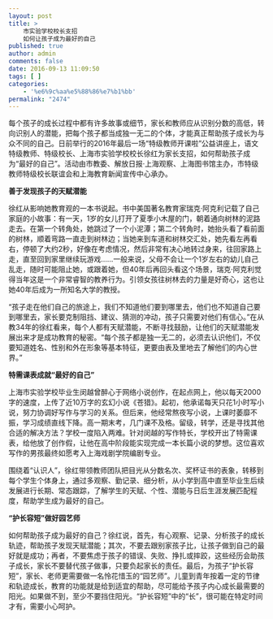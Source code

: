 ```yaml
---
layout: post
title: >
    市实验学校校长支招
    如何让孩子成为最好的自己
published: true
author: admin
comments: false
date: 2016-09-13 11:09:50
tags: [ ]
categories:
    - '%e6%9c%aa%e5%88%86%e7%b1%bb'
permalink: "2474"
---
```

每个孩子的成长过程中都有许多故事或细节，家长和教师应从识别分数的高低，转向识别人的潜能，把每个孩子都当成独一无二的个体，才能真正帮助孩子成长为与众不同的自己。日前举行的2016年最后一场“特级教师开课啦”公益讲座上，语文特级教师、特级校长、上海市实验学校校长徐红为家长支招，如何帮助孩子成为“最好的自己”。活动由市教委、解放日报·上海观察、上海图书馆主办，市特级教师特级校长联谊会和上海教育新闻宣传中心承办。

**善于发现孩子的天赋潜能**

徐红从影响她教育观的一本书说起。书中美国著名教育家瑞克·阿克利记载了自己家庭的小故事：有一天，1岁的女儿打开了夏季小木屋的门，朝着通向树林的泥路走去。在第一个转角处，她跳过了一个小泥潭；第二个转角时，她抬头看了看前面的树林，顺着弯路一直走到树林边；当她来到车道和树林交汇处，她先看左再看右，停顿了大约2秒，好像在考虑情况，然后非常有决心地转过身来，往回家路上走，直至回到家里继续玩游戏……一般来说，父母不会让一个1岁左右的幼儿自己乱走，随时可能阻止她，或跟着她，但40年后再回头看这个场景，瑞克·阿克利觉得当年这是一个非常睿智的教养行为。引领女孩往树林去的力量是好奇心，这也让她40年后成为一所知名大学的教授。

“孩子走在他们自己的旅途上，我们不知道他们要到哪里去，他们也不知道自己要到哪里去，家长要克制阻挡、建议、猜测的冲动，孩子只需要对他们有信心。”在从教34年的徐红看来，每个人都有天赋潜能，不断寻找鼓励，让他们的天赋潜能发展出来才是成功教育的秘密。“每个孩子都是独一无二的，必须去认识他们，不仅要知道姓名、性别和外在形象等基本特征，更要由表及里地去了解他们的内心世界。”

**特需课表成就“最好的自己”**

上海市实验学校毕业生闵越曾醉心于网络小说创作，在起点网上，他以每天2000字的速度，上传了近10万字的玄幻小说《苍猎》。起初，他承诺每天只花1小时写小说，努力协调好写作与学习的关系。但后来，他经常熬夜写小说，上课时萎靡不振，学习成绩直线下降。高一期末考，几门课不及格。留级，转学，还是寻找其他合适的解决方法？学校一度陷入两难。针对闵越的写作特长，学校开出了特需课表，给他放了创作假，让他在高中阶段能实现完成一本长篇小说的梦想。这位喜欢写作的男孩最终如愿考入上海戏剧学院编剧专业。

围绕着“认识人”，徐红带领教师团队把目光从分数名次、奖杯证书的表象，转移到每个学生个体身上，通过多观察、勤记录、细分析，从小学到高中直至毕业生后续发展进行长期、常态跟踪，了解学生的天赋、个性、潜能与日后生涯发展匹配程度，帮助学生成为最好的自己。

**“护长容短”做好园艺师**

如何帮助孩子成为最好的自己？徐红说，首先，有心观察、记录、分析孩子的成长轨迹，帮助孩子发现天赋潜能；其次，不要去跟别家孩子比，让孩子做到自己的最好就是成功；再者，不要焦虑于孩子的错误、失败、挣扎或摔跤，这些经历会助孩子成长，家长不要替代孩子做事，只要负起家长的责任。最后，为孩子“护长容短”，家长、老师更需要做一名怜花惜玉的“园艺师”。儿童到青年按着一定的节律和轨迹成长，教育的功能就是给到适宜的帮助，尽可能给予孩子内心成长最需要的阳光。如果做不到，至少不要挡住阳光。“护长容短”中的“长”，很可能在特定时间才有，需要小心呵护。
